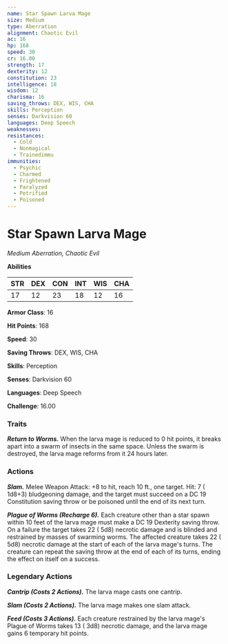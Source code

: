 ```yaml
---
name: Star Spawn Larva Mage
size: Medium
type: Aberration
alignment: Chaotic Evil
ac: 16
hp: 168
speed: 30
cr: 16.00
strength: 17
dexterity: 12
constitution: 23
intelligence: 18
wisdom: 12
charisma: 16
saving_throws: DEX, WIS, CHA
skills: Perception
senses: Darkvision 60
languages: Deep Speech
weaknesses:
resistances:
  - Cold
  - Nonmagical
  - Trainedimmu
immunities:
  - Psychic
  - Charmed
  - Frightened
  - Paralyzed
  - Petrified
  - Poisoned
---
```


# Star Spawn Larva Mage

*Medium Aberration, Chaotic Evil*

**Abilities**

| STR | DEX | CON | INT | WIS | CHA |
| --- | --- | --- | --- | --- | --- |
| 17 | 12 | 23 | 18 | 12 | 16 |

**Armor Class**: 16

**Hit Points**: 168

**Speed**: 30

**Saving Throws**: DEX, WIS, CHA

**Skills**: Perception

**Senses**: Darkvision 60

**Languages**: Deep Speech

**Challenge**: 16.00


### Traits
***Return to Worms.*** When the larva mage is reduced to 0 hit points, it breaks apart into a swarm of insects in the same space. Unless the swarm is destroyed, the larva mage reforms from it 24 hours later.


### Actions
***Slam.*** Melee Weapon Attack:  +8 to hit, reach 10 ft., one target. Hit: 7 ( 1d8+3) bludgeoning damage, and the target must succeed on a DC 19 Constitution saving throw or be poisoned until the end of its next turn.

***Plague of Worms (Recharge 6).*** Each creature other than a star spawn within 10 feet of the larva mage must make a DC 19 Dexterity saving throw. On a failure the target takes 22 ( 5d8) necrotic damage and is blinded and restrained by masses of swarming worms. The affected creature takes 22 ( 5d8) necrotic damage at the start of each of the larva mage's turns. The creature can repeat the saving throw at the end of each of its turns, ending the effect on itself on a success.


### Legendary Actions
***Cantrip (Costs 2 Actions).*** The larva mage casts one cantrip.

***Slam (Costs 2 Actions).*** The larva mage makes one slam attack.

***Feed (Costs 3 Actions).*** Each creature restrained by the larva mage's Plague of Worms takes 13 ( 3d8) necrotic damage, and the larva mage gains 6 temporary hit points.

